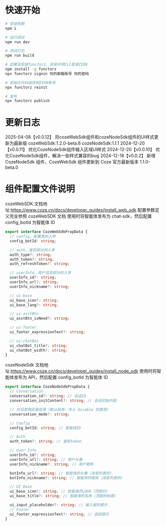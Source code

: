 # 快速开始

```bash
# 安装依赖
npm i

# 运行调试
npm run dev

# 测试打包
npm run build

# 如果没安装functorz，安装并用CLI登录ZION
npm install -g functorz
npx functorz signin 你的邮箱账号 你的密码

# 初始化代码组件到ZION账号
npx functorz reinit

# 发布
npx functorz publish

```


# 更新日志
2025-04-08【v0.0.12】 将cozeWebSdk组件和cozeNodeSdk组件的UI样式更新为最新版 cozeWebSdk:1.2.0-beta.6  cozeNodeSdk:1.1.1
2024-12-20【v0.0.11】 优化CozeNodeSdk组件输入区域UI样式
2024-12-20【v0.0.10】 优化CozeNodeSdk组件，解决一些样式兼容的bug
2024-12-18【v0.0.2】 新增 CozeNodeSdk 组件，CozeWebSdk 组件更新到 Coze 官方最新版本 1.1.0-beta.0



# 组件配置文件说明

cozeWebSDK 文档地址:https://www.coze.cn/docs/developer_guides/install_web_sdk
配置参数定义完全参照 cozeWebSDK 文档
使用时将智能体发布为 chat-sdk，然后配置 config_botId 为智能体 ID

```ts
export interface CozeWebSdkPropData {
  // config，配置类的入参
  config_botId: string;

  // auth，鉴权部分的入参
  auth_type?: string;
  auth_token?: string;
  auth_refreshToken?: string;

  // userInfo，用户信息部分的入参
  userInfo_id?: string;
  userInfo_url?: string;
  userInfo_nickname?: string;

  // ui-base
  ui_base_icon?: string;
  ui_base_lang?: string;

  // ui-asstBtn
  ui_asstBtn_isNeed?: string;

  // ui-footer
  ui_footer_expressionText?: string;

  // ui-chatBot
  ui_chatBot_title?: string;
  ui_chatBot_width?: string;
}
```

cozeNodeSdk 文档地址:https://www.coze.cn/docs/developer_guides/install_node_sdk
使用时将智能体发布为 API，然后配置 config_botId 为智能体 ID

```ts
export interface CozeNodeSdkPropData {
  // Conversation
  conversation_id?: string; // 会话ID
  conversation_initContent?: string; // 会话初始内容

  // 对话禁用还是启用（默认启用，传入 disable 则禁用）
  conversation_mode?: string;

  // Config
  config_botId: string; // 智能体ID

  // Auth
  auth_token?: string; // 鉴权token

  // User Info
  userInfo_id?: string;
  userInfo_url?: string; // 用户头像
  userInfo_nickname?: string; // 用户昵称

  botInfo_url?: string; // 智能体的头像（消息列表的）
  botInfo_nickname?: string; // 智能体的昵称（消息列表的）

  // UI Base
  ui_base_icon?: string; // 智能体的LOGO（顶部的）
  ui_base_title?: string; // 智能体的名称（顶部的标题）

  ui_input_placeholder?: string; // 输入框的提示
  // Footer
  ui_footer_expressionText?: string; // 底部提示
}
```


